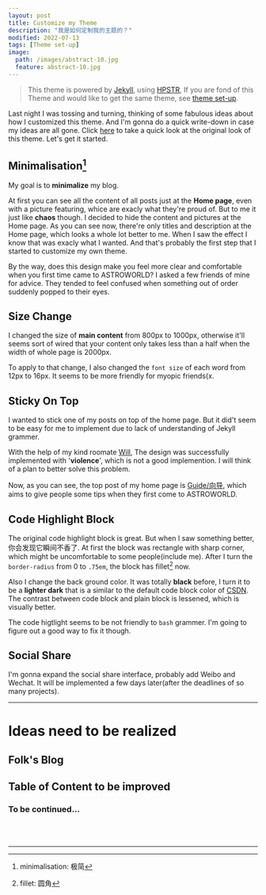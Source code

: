 ```yaml
---
layout: post
title: Customize my Theme
description: "我是如何定制我的主题的？"
modified: 2022-07-13
tags: [Theme set-up]
image:
  path: /images/abstract-10.jpg
  feature: abstract-10.jpg
---
```


> This theme is powered by [Jekyll](http://jekyllrb.com/), using [HPSTR](https://mademistakes.com/work/hpstr-jekyll-theme/), If you are fond of this Theme and would like to get the same theme, see [theme set-up](/theme-setup/).


Last night I was tossing and turning, thinking of some fabulous ideas about how I customized this theme. And I'm gonna do a quick write-down in case my ideas are all gone. Click [here](https://mmistakes.github.io/jekyll-theme-hpstr/) to take a quick look at the original look of this theme. Let's get it started.

## Minimalisation[^1]

My goal is to **minimalize** my blog.

At first you can see all the content of all posts just at the **Home page**, even with a picture featuring, whice are exacly what they're proud of. But to me it just like **chaos** though. I decided to hide the content and pictures at the Home page. As you can see now, there're only titles and description at the Home page, which looks a whole lot better to me. When I saw the effect I know that was exacly what I wanted. And that's probably the first step that I started to customize my own theme.

By the way, does this design make you feel more clear and comfortable when you first time came to ASTROWORLD? I asked a few friends of mine for advice. They tended to feel confused when something out of order suddenly popped to their eyes.

## Size Change

I changed the size of **main content** from 800px to 1000px, otherwise it'll seems sort of wired that your content only takes less than a half when the width of whole page is 2000px.

To apply to that change, I also changed the `font size` of each word from 12px to 16px. It seems to be more friendly for myopic friends(x.

## Sticky On Top

I wanted to stick one of my posts on top of the home page. But it did't seem to be easy for me to implement due to lack of understanding of Jekyll grammer.

With the help of my kind roomate [Will](https://willyangywt.cc), The design was successfully implemented with '**violence**', which is not a good implemention. I will think of a plan to better solve this problem.

Now, as you can see, the top post of my home page is [Guide/向导](https://lucameng.github.io/Guide/), which aims to give people some tips when they first come to ASTROWORLD.

## Code Highlight Block

The original code highlight block is great. But when I saw something better, 你会发现它瞬间不香了. At first the block was rectangle with sharp corner, which might be uncomfortable to some people(include me). After I turn the `border-radius` from 0 to `.75em`, the block has fillet[^2] now.

Also I change the back ground color. It was totally **black** before, I turn it to be a **lighter dark** that is a similar to the default code block color of [CSDN](https://www.csdn.net/). The contrast between code block and plain block is lessened, which is visually better.

The code higtlight seems to be not friendly to `bash` grammer. I'm going to figure out a good way to fix it though.

## Social Share

I'm gonna expand the social share interface, probably add Weibo and Wechat. It will be implemented a few days later(after the deadlines of so many projects).

___

# Ideas need to be realized

## Folk's Blog

## Table of Content to be improved

### To be continued...

<br/>
<br/>

___

[^1]: minimalisation: 极简
[^2]: fillet: 圆角
